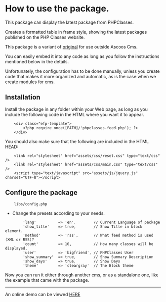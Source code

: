 # How to use the package.

This package can display the latest package from PHPClasses.

Creates a formatted table in frame style, showing the latest packages published on the PHP Classes website.

This package is a variant of [original](https://github.com/ascoos/phpclasses_latest) for use outside Ascoos Cms.

You can easily embed it into any code as long as you follow the instructions mentioned below in the details.

Unfortunately, the configuration has to be done manually, unless you create code that makes it more organized and automatic, as is the case when we create modules for cms.


## Installation

Install the package in any folder within your Web page, as long as you include the following code in the HTML where you want it to appear.

```
    <div class="efp-template">
        <?php require_once([PATH]/'phpclasses-feed.php'); ?>
    </div>
```

You should also make sure that the following are included in the HTML HEAD:

```
    <link rel="stylesheet" href="assets/css/reset.css" type="text/css" />
    <link rel="stylesheet" href="assets/css/main.css" type="text/css" />
    <script type="text/javascript" src="assets/js/jquery.js" charset="UTF-8"></script> 
```

## Configure the package
````
    libs/config.php
````

- Change the presets according to your needs.

```
        'lang'          => 'en',        // Current Language of package
        'show_title'    => true,        // Show Title in block element.
        'method'        => 'rss',       // What feed method is used (XML or RSS)?
        'count'         => 10,			// How many classes will be displayed.
        'user'		    => 'bigfriend',	// PHPClasses User
        'show_summary'	=> true,		// Show Summary Description
        'show_days'	    => true,		// Show Days
        'theme'         => 'cleargray'	// The Block theme
```  

Now you can run it either through another cms, or as a standalone one, like the example that came with the package.

--- 

An online demo can be viewed [HERE](https://demo.ascoos.com/tests/phpclasses-feed/)
